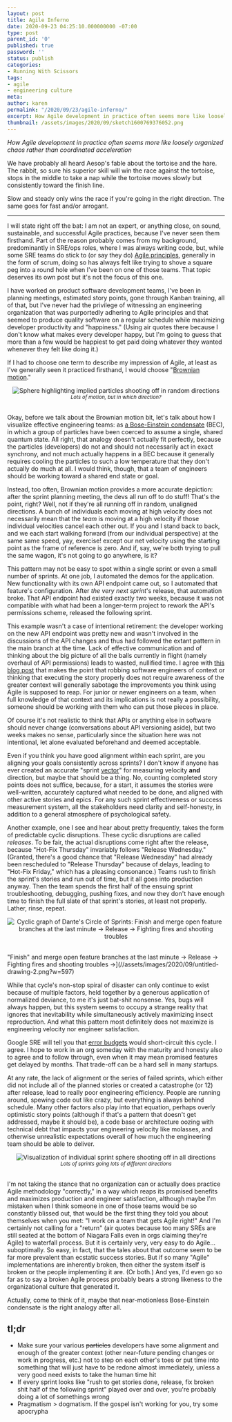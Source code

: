 ```yaml
---
layout: post
title: Agile Inferno
date: 2020-09-23 04:25:10.000000000 -07:00
type: post
parent_id: '0'
published: true
password: ''
status: publish
categories:
- Running With Scissors
tags:
- agile
- engineering culture
meta:
author: karen
permalink: "/2020/09/23/agile-inferno/"
excerpt: How Agile development in practice often seems more like loosely organized chaos rather than coordinated acceleration
thumbnail: /assets/images/2020/09/sketch1600769376052.png
---
```


_How Agile development in practice often seems more like_ _loosely organized chaos rather than coordinated acceleration_

We have probably all heard Aesop's fable about the tortoise and the hare. The rabbit, so sure his superior skill will win the race against the tortoise, stops in the middle to take a nap while the tortoise moves slowly but consistently toward the finish line.

Slow and steady only wins the race if you're going in the right direction. The same goes for fast and/or arrogant.

* * *

I will state right off the bat: I am not an expert, or anything close, on sound, sustainable, and successful Agile practices, because I've never seen them firsthand. Part of the reason probably comes from my background, predominantly in SRE/ops roles, where I was always writing code, but, while some SRE teams do stick to (or say they do) [Agile principles](https://www.agilealliance.org/agile101/12-principles-behind-the-agile-manifesto/), generally in the form of scrum, doing so has always felt like trying to shove a square peg into a round hole when I've been on one of those teams. That topic deserves its own post but it's not the focus of this one.

I have worked on product software development teams, I've been in planning meetings, estimated story points, gone through Kanban training, all of that, but I've never had the privilege of witnessing an engineering organization that was purportedly adhering to Agile principles and that seemed to produce quality software on a regular schedule while maximizing developer productivity and "happiness." (Using air quotes there because I don't know what makes every developer happy, but I'm going to guess that more than a few would be happiest to get paid doing whatever they wanted whenever they felt like doing it.)

If I had to choose one term to describe my impression of Agile, at least as I've generally seen it practiced firsthand, I would choose "[Brownian motion](https://en.wikipedia.org/wiki/Brownian_motion)."

<div align="center">
<img
src="/assets/images/2020/09/2fd904f6-b980-4062-bd2b-71908c0a774b-01.jpeg"
alt="Sphere highlighting implied particles shooting off in random directions">
<br>
<i><small>
Lots of motion, but in which direction?
</small></i>
</div>
<br>

Okay, before we talk about the Brownian motion bit, let's talk about how I visualize effective engineering teams: as [a Bose-Einstein condensate](https://en.wikipedia.org/wiki/Bose%E2%80%93Einstein_condensate) (BEC), in which a group of particles have been coerced to assume a single, shared quantum state. All right, that analogy doesn't actually fit perfectly, because the particles (developers) do not and should not necessarily act in exact synchrony, and not much actually happens in a BEC because it generally requires cooling the particles to such a low temperature that they don't actually do much at all. I would think, though, that a team of engineers should be working toward a shared end state or goal.

Instead, too often, Brownian motion provides a more accurate depiction: after the sprint planning meeting, the devs all run off to do stuff! That's the point, right? Well, not if they're all running off in random, unaligned directions. A bunch of individuals each moving at high velocity does not necessarily mean that the _team_ is moving at a high velocity if those individual velocities cancel each other out. If you and I stand back to back, and we each start walking forward (from our individual perspective) at the same same speed, yay, exercise! except our net velocity using the starting point as the frame of reference is zero. And if, say, we're both trying to pull the same wagon, it's not going to go anywhere, is it?

This pattern may not be easy to spot within a single sprint or even a small number of sprints. At one job, I automated the demos for the application. New functionality with its own API endpoint came out, so I automated that feature's configuration. After _the very next sprint_'s release, that automation broke. That API endpoint had existed exactly two weeks, because it was not compatible with what had been a longer-term project to rework the API's permissions scheme, released the following sprint.

This example wasn't a case of intentional retirement: the developer working on the new API endpoint was pretty new and wasn't involved in the discussions of the API changes and thus had followed the extant pattern in the main branch at the time. Lack of effective communication and of thinking about the big picture of all the balls currently in flight (namely overhaul of API permissions) leads to wasted, nullified time. I agree with [this blog post](https://charleslambdin.wordpress.com/2020/02/18/red-and-blue-work-agile-as-skeuomorphism/) that makes the point that robbing software engineers of context or thinking that executing the story properly does not require awareness of the greater context will generally sabotage the improvements you think using Agile is supposed to reap. For junior or newer engineers on a team, when full knowledge of that context and its implications is not really a possibility, someone should be working with them who can put those pieces in place.

Of course it's not realistic to think that APIs or anything else in software should never change (conversations about API versioning aside), but two weeks makes no sense, particularly since the situation here was not intentional, let alone evaluated beforehand and deemed acceptable.

Even if you think you have good alignment within each sprint, are you aligning your goals consistently across sprints? I don't know if anyone has ever created an accurate "sprint [vector](https://en.wikipedia.org/wiki/Euclidean_vector)" for measuring velocity **and** direction, but maybe that should be a thing. No, counting completed story points does not suffice, because, for a start, it assumes the stories were well-written, accurately captured what needed to be done, and aligned with other active stories and epics. For any such sprint effectiveness or success measurement system, all the stakeholders need clarity and self-honesty, in addition to a general atmosphere of psychological safety.

Another example, one I see and hear about pretty frequently, takes the form of predictable cyclic disruptions. These cyclic disruptions are called _releases_. To be fair, the actual disruptions come right after the release, because "Hot-Fix Thursday" invariably follows "Release Wednesday." (Granted, there's a good chance that "Release Wednesday" had already been rescheduled to "Release Thursday" because of delays, leading to "Hot-Fix Friday," which has a pleasing consonance.) Teams rush to finish the sprint's stories and run out of time, but it all goes into production anyway. Then the team spends the first half of the ensuing sprint troubleshooting, debugging, pushing fixes, and now they don't have enough time to finish the full slate of that sprint's stories, at least not properly. Lather, rinse, repeat.

<div align="center">
<img
src="/assets/images/2020/09/untitled-drawing-2.png"
alt="Cyclic graph of Dante's Circle of Sprints: Finish and merge open feature branches at the last minute -> Release -> Fighting fires and shooting troubles">
</div>
<br>

"Finish" and merge open feature branches at the last minute -> Release -> Fighting fires and shooting troubles ->](//assets/images/2020/09/untitled-drawing-2.png?w=597)

While that cycle's non-stop spiral of disaster can only continue to exist because of multiple factors, held together by a generous application of normalized deviance, to me it's just bat-shit nonsense. Yes, bugs will always happen, but this system seems to occupy a strange reality that ignores that inevitability while simultaneously actively maximizing insect reproduction. And what this pattern most definitely does not maximize is engineering velocity nor engineer satisfaction.

Google SRE will tell you that [error budgets](https://landing.google.com/sre/workbook/chapters/alerting-on-slos/#low-traffic-services-and-error-budget-alerting) would short-circuit this cycle. I agree. I hope to work in an org someday with the maturity and honesty also to agree and to follow through, even when it may mean promised features get delayed by months. That trade-off can be a hard sell in many startups.

At any rate, the lack of alignment or the series of failed sprints, which either did not include all of the planned stories or created a catastrophe (or 12) after release, lead to really poor engineering efficiency. People are running around, spewing code out like crazy, but everything is always behind schedule. Many other factors also play into that equation, perhaps overly optimistic story points (although if that's a pattern that doesn't get addressed, maybe it should be), a code base or architecture oozing with technical debt that impacts your engineering velocity like molasses, and otherwise unrealistic expectations overall of how much the engineering team should be able to deliver.

<div align="center">
<img
src="/assets/images/2020/09/sketch1600769376052.png"
alt="Visualization of individual sprint sphere shooting off in all directions">
<br>
<i><small>
Lots of sprints going lots of different directions
</small></i>
</div>
<br>


I'm not taking the stance that no organization can or actually does practice Agile methodology "correctly," in a way which reaps its promised benefits and maximizes production and engineer satisfaction, although maybe I'm mistaken when I think someone in one of those teams would be so constantly blissed out, that would be the first thing they told you about themselves when you met: "I work on a team that gets Agile right!" And I'm certainly not calling for a "return" (air quotes because too many SREs are still seated at the bottom of Niagara Falls even in orgs claiming they're Agile) to waterfall process. But it is certainly very, very easy to do Agile... suboptimally. So easy, in fact, that the tales about that outcome seem to be far more prevalent than ecstatic success stories. But if so many "Agile" implementations are inherently broken, then either the system itself is broken or the people implementing it are. (Or both.) And yes, I'd even go so far as to say a broken Agile process probably bears a strong likeness to the organizational culture that generated it.

Actually, come to think of it, maybe that near-motionless Bose-Einstein condensate is the right analogy after all.

## tl;dr

* Make sure your various ~~particles~~ developers have some alignment and enough of the greater context (other near-future pending changes or work in progress, etc.) not to step on each other's toes or put time into something that will just have to be redone almost immediately, unless a very good need exists to take the human time hit
* If every sprint looks like "rush to get stories done, release, fix broken shit half of the following sprint" played over and over, you're probably doing a lot of somethings wrong
* Pragmatism \> dogmatism. If the gospel isn't working for you, try some apocrypha

